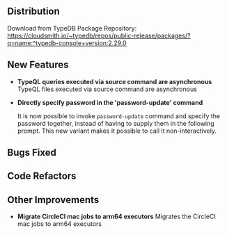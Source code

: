 ## Distribution

Download from TypeDB Package Repository: https://cloudsmith.io/~typedb/repos/public-release/packages/?q=name:^typedb-console+version:2.29.0


## New Features
- **TypeQL queries executed via source command are asynchronous**
  TypeQL files executed via source command are asynchronous

  
- **Directly specify password in the 'password-update' command**
  
  It is now possible to invoke `password-update` command and specify the password together, instead of having to supply them in the following prompt. This new variant makes it possible to call it non-interactively.
   

## Bugs Fixed


## Code Refactors


## Other Improvements
- **Migrate CircleCI mac jobs to arm64 executors**
  Migrates the  CircleCI mac jobs to arm64 executors

